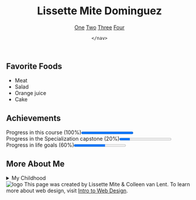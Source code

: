 <!DOCTYPE html>
<html lang="en">
    
<head>
    <meta charset="UTF-8">
    <title>Coursera HTML5 Project Capstone</title>
</head>
    
<body>
    
<header> 
	<h1>Lissette Mite Dominguez</h1>
	<nav> 
	<a href="https://www.facebook.com/LissetteDominguez28/">One</a>
	<a href="http://www.upse.edu.ec/serviciosweb/index.php/servicios/aulas-virtuales">Two</a> 
	<a href="https://www.disneyplus.com/es-419/login">Three</a> 
	<a href="https://www.netflix.com/ec/">Four</a>

    </nav>
</header>
    
    
<section>
    <h2>Favorite Foods</h2>
		<ul>
		<li>Meat</li>
		<li>Salad</li>
		<li>Orange juice</li>
		<li>Cake</li>
		</ul>
</section>
    
    
<section>
			<h2>Achievements</h2>
			Progress in this course (100%)<progress max="100" value="100"></progress><br>
			Progress in the Specialization capstone (20%)<progress max="100" value="20"></progress><br>
			Progress in life goals (60%)<progress max="100" value="60"></progress>		
</section>
    
    
<section>
    <h2>More About Me</h2>
	<details>
        <summary>My Childhood</summary>Be honest with yourself and face reality.
    </details>
</section>
    
    
<footer>
<img src="http://www.intro-webdesign.com/images/newlogo.png" alt="logo">
This page was created by Lissette Mite &#38; Colleen van Lent. To learn more about web design, visit <a href="http://www.intro-webdesign.com/">Intro to Web Design</a>.
</footer>
    
</body>
</html>

